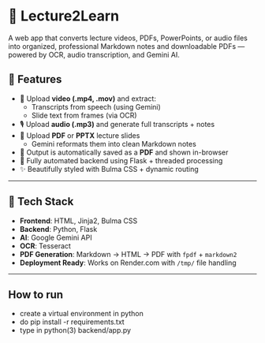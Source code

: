# 🧠 Lecture2Learn

A web app that converts lecture videos, PDFs, PowerPoints, or audio files into organized, professional Markdown notes and downloadable PDFs — powered by OCR, audio transcription, and Gemini AI.

## 🚀 Features

- 🎥 Upload **video (.mp4, .mov)** and extract:
  - Transcripts from speech (using Gemini)
  - Slide text from frames (via OCR)
- 🎙️ Upload **audio (.mp3)** and generate full transcripts + notes
- 📄 Upload **PDF** or **PPTX** lecture slides
  - Gemini reformats them into clean Markdown notes
- 📄 Output is automatically saved as a **PDF** and shown in-browser
- 🔁 Fully automated backend using Flask + threaded processing
- ✨ Beautifully styled with Bulma CSS + dynamic routing

---

## 🧪 Tech Stack

- **Frontend**: HTML, Jinja2, Bulma CSS
- **Backend**: Python, Flask
- **AI**: Google Gemini API
- **OCR**: Tesseract
- **PDF Generation**: Markdown → HTML → PDF with `fpdf` + `markdown2`
- **Deployment Ready**: Works on Render.com with `/tmp/` file handling

---

## How to run
- create a virtual environment in python
- do pip install -r requirements.txt
- type in python(3) backend/app.py

